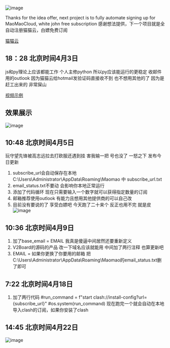 ![image](https://github.com/dayumsista/MaoMaoCloud/assets/147481512/58272668-daf3-4809-a5d8-231d3321eef5)


Thanks for the idea offer, next project is to fully automate signing up for MaoMaoCloud, white john free subscription
感谢想法提供，下一个项目就是全自动注册猫猫云，白嫖免费订阅

[猫猫云](https://www.maomaovpn.com/)


## 18：28 北京时间4月3日
js和py理论上应该都能工作 个人主修python 所以py应该能运行的更稳定 收邮件用的outlook 因为猫猫云给hotmail发验证码直接收不到 也不想用其他的了
因为是赶工出来的 非常屎山

[视频示例](https://streamable.com/jx47hp)


## 效果展示
![image](https://github.com/dayumsista/MaoMaoCloud/assets/147481512/33b17d63-d728-47a1-9f0b-83062b56564b)


## 10:48 北京时间4月5日
玩守望先锋被高志远拉去打欧服还遇到挂 害我输一把 号也没了
一怒之下 发布今日更新

1. subscribe_url会自动保存在本地 C:\Users\Administrator\AppData\Roaming\Maomao 中 subscribe_url.txt
2. email_status.txt不要动 会影响你本地正常运行
3. 添加了代码循环 现在只需要输入一个数字就可以获得指定数量的订阅
4. 邮箱推荐使用outlook 有能力且想用其他提供商的可以自己改
5. 目前没有要说的了 享受白嫖吧 今天跑了二十来个 反正也用不完 就是皮
![image](https://github.com/dayumsista/MaoMaoCloud/assets/147481512/af1cea6b-bc23-49f3-a79f-1d16504f09be)

## 10:36 北京时间4月9日
1. 加了base_email = EMAIL 我真是傻逼中间居然还要重新定义
2. V2Board的源码的产品 改一下域名应该就能用 中间加了两行注释 也算更新吧
3. EMAIL = 如果你更换了你要用的邮箱 把C:\Users\Administrator\AppData\Roaming\Maomao的email_status.txt删了即可

## 7:22 北京时间4月18日
1. 加了两行代码
#run_command = f"start clash://install-config?url={subscribe_url}"
#os.system(run_command)
现在跑完一个就会自动在本地导入clash的订阅，如果你安装了clash

## 14:45 北京时间4月22日
![image](https://github.com/dayumsista/MaoMaoCloud/assets/147481512/23b8607a-2b11-4220-ac87-c3820dbdf1a5)

